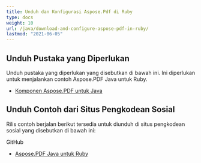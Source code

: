 ```yaml
---
title: Unduh dan Konfigurasi Aspose.Pdf di Ruby
type: docs
weight: 10
url: /java/download-and-configure-aspose-pdf-in-ruby/
lastmod: "2021-06-05"
---
```


## Unduh Pustaka yang Diperlukan

Unduh pustaka yang diperlukan yang disebutkan di bawah ini. Ini diperlukan untuk menjalankan contoh Aspose.PDF Java untuk Ruby.

- [Komponen Aspose.PDF untuk Java](https://downloads.aspose.com/pdf/java)

## Unduh Contoh dari Situs Pengkodean Sosial

Rilis contoh berjalan berikut tersedia untuk diunduh di situs pengkodean sosial yang disebutkan di bawah ini:

GitHub

- [Aspose.PDF Java untuk Ruby](https://github.com/aspose-pdf/Aspose.PDF-for-Java/tree/master/Plugins/Aspose_Pdf_Java_for_Ruby)